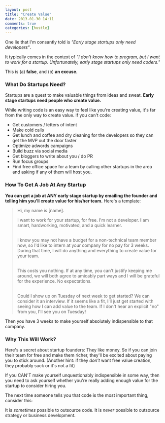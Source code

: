 ```yaml
---
layout: post
title: "Create Value"
date: 2013-01-30 14:11
comments: true
categories: [hustle]
---
```


One lie that I'm consantly told is *"Early stage startups only need developers"*.

It typically comes in the context of *"I don't know how to program, but I want
to work for a startup. Unfortunately, early stage startups only need coders."*

This is (a) **false**, and (b) **an excuse**.

### What Do Startups Need? ###

Startups are a quest to make valuable things from ideas and sweat.  **Early stage
startups need people who create value.**

While writing code is an easy way to feel like you're creating value, it's far from
the only way to create value.  If you can't code:

* Get customers / letters of intent
* Make cold calls
* Get lunch and coffee and dry cleaning for the developers so they can get the MVP out the door faster
* Optimize adwords campaigns
* Build buzz via social media
* Get bloggers to write about you / do PR
* Run focus groups
* Find free office space for a team by calling other startups in the area and asking if any of them will host you.

### How To Get A Job At Any Startup ###

**You can get a job at ANY early stage startup by emailing the founder and telling him you'll create value for his/her team.**  Here's a template:

<blockquote>
Hi, my name is [name].<br>

I want to work for your startup, for free. I'm not a developer. I am smart,
hardworking, motivated, and a quick learner.<br><br>

I know you may not have a budget for a non-technical team member now, so I'd
like to intern at your company for no pay for 3 weeks. During that time, I
will do anything and everything to create value for your team.<br><br>

This costs you nothing. If at any time, you can't justify keeping me around,
we will both agree to amicably part ways and I will be grateful for the
experience. No expectations.<br><br>

Could I show up on Tuesday of next week to get started? We can consider it an interview. If it seems like a fit, I'll just get
started with seeing how I can add value to the team. If I don't hear an explicit "no" from you,
I'll see you on Tuesday!
</blockquote>

Then you have 3 weeks to make yourself absolutely indispensible to that company.

### Why This Will Work? ###

Here's a secret about startup founders: They like money. So if you can join
their team for free and make them richer, they'll be excited about paying you
to stick around. (Another hint: if they *don't* want free value creation, they
probably suck or it's not a fit)

If you CAN'T make yourself unquestionably indispensible in some way, then
you need to ask yourself whether you're really adding enough value for the
startup to consider hiring you.

The next time someone tells you that code is the most important thing, consider this:

It is *sometimes* possible to outsource code. It is *never* possible to
outsource strategy or business development.
